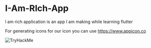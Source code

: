 # I-Am-RIch-App
l am rich application is an app l am making while learning flutter 

For generating icons for our icon you can use https://www.appicon.co

<img src="https://www.google.com/url?sa=i&url=https%3A%2F%2Fgithub.com%2Fdimaodin%2FIAmRich&psig=AOvVaw21OLaI9IjGwTvHIoJE0oLU&ust=1646164203634000&source=images&cd=vfe&ved=0CAsQjRxqFwoTCND9vNmVo_YCFQAAAAAdAAAAABAD" alt="TryHackMe">
